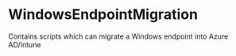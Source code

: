 # WindowsEndpointMigration
Contains scripts which can migrate a Windows endpoint into Azure AD/Intune
